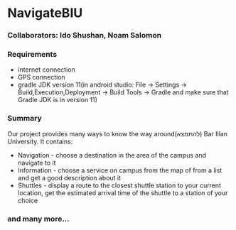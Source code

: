 # NavigateBIU
### Collaborators: Ido Shushan, Noam Salomon
### Requirements
- internet connection
- GPS connection
- gradle JDK version 11(in android studio: File -> Settings -> Build,Execution,Deployment -> Build Tools -> Gradle and make sure that Gradle JDK is in version 11)
### Summary
Our project provides many ways to know the way around(להתמצא) Bar Illan University. It contains:
- Navigation - choose a destination in the area of the campus and navigate to it
- Information - choose a service on campus from the map of from a list and get a good description about it
- Shuttles - display a route to the closest shuttle station to your current location, get the estimated arrival time of the shuttle to a station of your choice
### and many more...

